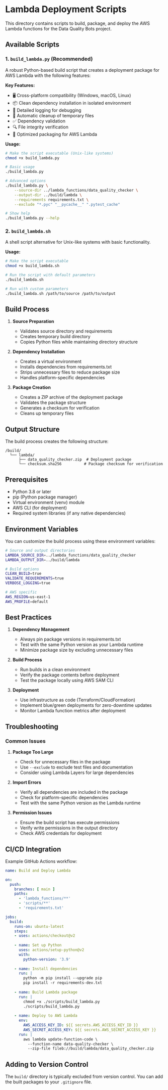 # Lambda Deployment Scripts

This directory contains scripts to build, package, and deploy the AWS Lambda functions for the Data Quality Bots project.

## Available Scripts

### 1. `build_lambda.py` (Recommended)
A robust Python-based build script that creates a deployment package for AWS Lambda with the following features:

**Key Features:**
- 🖥️ Cross-platform compatibility (Windows, macOS, Linux)
- 📦 Clean dependency installation in isolated environment
- 📝 Detailed logging for debugging
- 🧹 Automatic cleanup of temporary files
- ✅ Dependency validation
- 🔍 File integrity verification
- 🚀 Optimized packaging for AWS Lambda

**Usage:**
```bash
# Make the script executable (Unix-like systems)
chmod +x build_lambda.py

# Basic usage
./build_lambda.py

# Advanced options
./build_lambda.py \
    --source-dir ../lambda_functions/data_quality_checker \
    --output-dir ../build/lambda \
    --requirements requirements.txt \
    --exclude "*.pyc" "__pycache__" ".pytest_cache"

# Show help
./build_lambda.py --help
```

### 2. `build_lambda.sh`
A shell script alternative for Unix-like systems with basic functionality.

**Usage:**
```bash
# Make the script executable
chmod +x build_lambda.sh

# Run the script with default parameters
./build_lambda.sh

# Run with custom parameters
./build_lambda.sh /path/to/source /path/to/output
```

## Build Process

1. **Source Preparation**
   - Validates source directory and requirements
   - Creates temporary build directory
   - Copies Python files while maintaining directory structure

2. **Dependency Installation**
   - Creates a virtual environment
   - Installs dependencies from requirements.txt
   - Strips unnecessary files to reduce package size
   - Handles platform-specific dependencies

3. **Package Creation**
   - Creates a ZIP archive of the deployment package
   - Validates the package structure
   - Generates a checksum for verification
   - Cleans up temporary files

## Output Structure

The build process creates the following structure:
```
/build/
  └── lambda/
      ├── data_quality_checker.zip  # Deployment package
      └── checksum.sha256          # Package checksum for verification
```

## Prerequisites

- Python 3.8 or later
- pip (Python package manager)
- Virtual environment (venv) module
- AWS CLI (for deployment)
- Required system libraries (if any native dependencies)

## Environment Variables

You can customize the build process using these environment variables:

```bash
# Source and output directories
LAMBDA_SOURCE_DIR=../lambda_functions/data_quality_checker
LAMBDA_OUTPUT_DIR=../build/lambda

# Build options
CLEAN_BUILD=true
VALIDATE_REQUIREMENTS=true
VERBOSE_LOGGING=true

# AWS specific
AWS_REGION=us-east-1
AWS_PROFILE=default
```

## Best Practices

1. **Dependency Management**
   - Always pin package versions in requirements.txt
   - Test with the same Python version as your Lambda runtime
   - Minimize package size by excluding unnecessary files

2. **Build Process**
   - Run builds in a clean environment
   - Verify the package contents before deployment
   - Test the package locally using AWS SAM CLI

3. **Deployment**
   - Use infrastructure as code (Terraform/CloudFormation)
   - Implement blue/green deployments for zero-downtime updates
   - Monitor Lambda function metrics after deployment

## Troubleshooting

### Common Issues

1. **Package Too Large**
   - Check for unnecessary files in the package
   - Use `--exclude` to exclude test files and documentation
   - Consider using Lambda Layers for large dependencies

2. **Import Errors**
   - Verify all dependencies are included in the package
   - Check for platform-specific dependencies
   - Test with the same Python version as the Lambda runtime

3. **Permission Issues**
   - Ensure the build script has execute permissions
   - Verify write permissions in the output directory
   - Check AWS credentials for deployment

## CI/CD Integration

Example GitHub Actions workflow:

```yaml
name: Build and Deploy Lambda

on:
  push:
    branches: [ main ]
    paths:
      - 'lambda_functions/**'
      - 'scripts/**'
      - 'requirements.txt'

jobs:
  build:
    runs-on: ubuntu-latest
    steps:
    - uses: actions/checkout@v2
    
    - name: Set up Python
      uses: actions/setup-python@v2
      with:
        python-version: '3.9'
    
    - name: Install dependencies
      run: |
        python -m pip install --upgrade pip
        pip install -r requirements-dev.txt
    
    - name: Build Lambda package
      run: |
        chmod +x ./scripts/build_lambda.py
        ./scripts/build_lambda.py
    
    - name: Deploy to AWS Lambda
      env:
        AWS_ACCESS_KEY_ID: ${{ secrets.AWS_ACCESS_KEY_ID }}
        AWS_SECRET_ACCESS_KEY: ${{ secrets.AWS_SECRET_ACCESS_KEY }}
      run: |
        aws lambda update-function-code \
          --function-name data-quality-checker \
          --zip-file fileb://build/lambda/data_quality_checker.zip
```

## Adding to Version Control

The `build/` directory is typically excluded from version control. You can add the built packages to your `.gitignore` file.
